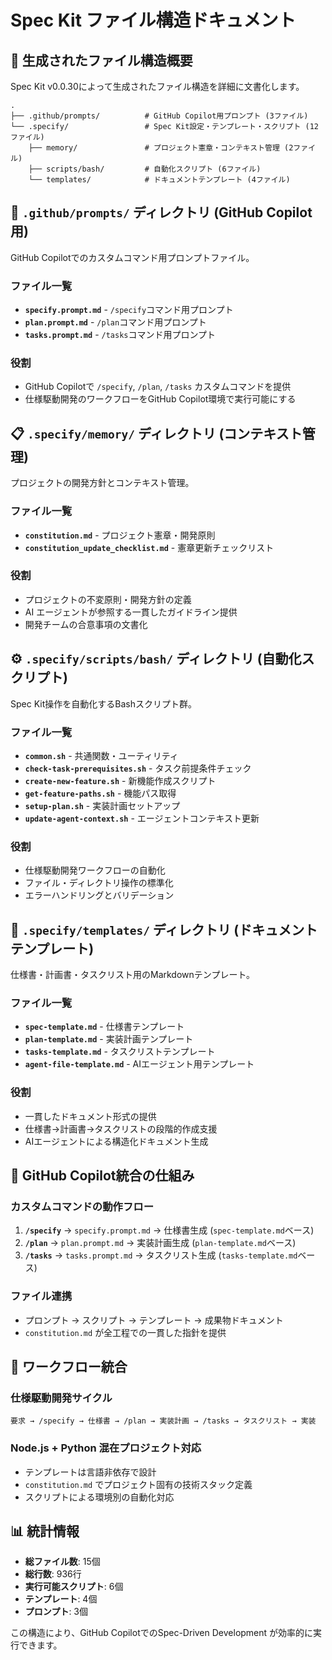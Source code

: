 # Spec Kit ファイル構造ドキュメント

## 📁 生成されたファイル構造概要

Spec Kit v0.0.30によって生成されたファイル構造を詳細に文書化します。

```
.
├── .github/prompts/          # GitHub Copilot用プロンプト (3ファイル)
└── .specify/                 # Spec Kit設定・テンプレート・スクリプト (12ファイル)
    ├── memory/               # プロジェクト憲章・コンテキスト管理 (2ファイル)
    ├── scripts/bash/         # 自動化スクリプト (6ファイル)
    └── templates/            # ドキュメントテンプレート (4ファイル)
```

## 🔧 `.github/prompts/` ディレクトリ (GitHub Copilot用)

GitHub Copilotでのカスタムコマンド用プロンプトファイル。

### ファイル一覧
- **`specify.prompt.md`** - `/specify`コマンド用プロンプト
- **`plan.prompt.md`** - `/plan`コマンド用プロンプト  
- **`tasks.prompt.md`** - `/tasks`コマンド用プロンプト

### 役割
- GitHub Copilotで `/specify`, `/plan`, `/tasks` カスタムコマンドを提供
- 仕様駆動開発のワークフローをGitHub Copilot環境で実行可能にする

## 📋 `.specify/memory/` ディレクトリ (コンテキスト管理)

プロジェクトの開発方針とコンテキスト管理。

### ファイル一覧
- **`constitution.md`** - プロジェクト憲章・開発原則
- **`constitution_update_checklist.md`** - 憲章更新チェックリスト

### 役割
- プロジェクトの不変原則・開発方針の定義
- AI エージェントが参照する一貫したガイドライン提供
- 開発チームの合意事項の文書化

## ⚙️ `.specify/scripts/bash/` ディレクトリ (自動化スクリプト)

Spec Kit操作を自動化するBashスクリプト群。

### ファイル一覧
- **`common.sh`** - 共通関数・ユーティリティ
- **`check-task-prerequisites.sh`** - タスク前提条件チェック
- **`create-new-feature.sh`** - 新機能作成スクリプト
- **`get-feature-paths.sh`** - 機能パス取得
- **`setup-plan.sh`** - 実装計画セットアップ
- **`update-agent-context.sh`** - エージェントコンテキスト更新

### 役割
- 仕様駆動開発ワークフローの自動化
- ファイル・ディレクトリ操作の標準化
- エラーハンドリングとバリデーション

## 📝 `.specify/templates/` ディレクトリ (ドキュメントテンプレート)

仕様書・計画書・タスクリスト用のMarkdownテンプレート。

### ファイル一覧
- **`spec-template.md`** - 仕様書テンプレート
- **`plan-template.md`** - 実装計画テンプレート
- **`tasks-template.md`** - タスクリストテンプレート
- **`agent-file-template.md`** - AIエージェント用テンプレート

### 役割
- 一貫したドキュメント形式の提供
- 仕様書→計画書→タスクリストの段階的作成支援
- AIエージェントによる構造化ドキュメント生成

## 🎯 GitHub Copilot統合の仕組み

### カスタムコマンドの動作フロー
1. **`/specify`** → `specify.prompt.md` → 仕様書生成 (`spec-template.md`ベース)
2. **`/plan`** → `plan.prompt.md` → 実装計画生成 (`plan-template.md`ベース)
3. **`/tasks`** → `tasks.prompt.md` → タスクリスト生成 (`tasks-template.md`ベース)

### ファイル連携
- プロンプト → スクリプト → テンプレート → 成果物ドキュメント
- `constitution.md` が全工程での一貫した指針を提供

## 🔄 ワークフロー統合

### 仕様駆動開発サイクル
```
要求 → /specify → 仕様書 → /plan → 実装計画 → /tasks → タスクリスト → 実装
```

### Node.js + Python 混在プロジェクト対応
- テンプレートは言語非依存で設計
- `constitution.md` でプロジェクト固有の技術スタック定義
- スクリプトによる環境別の自動化対応

## 📊 統計情報
- **総ファイル数**: 15個
- **総行数**: 936行
- **実行可能スクリプト**: 6個
- **テンプレート**: 4個
- **プロンプト**: 3個

この構造により、GitHub CopilotでのSpec-Driven Development が効率的に実行できます。